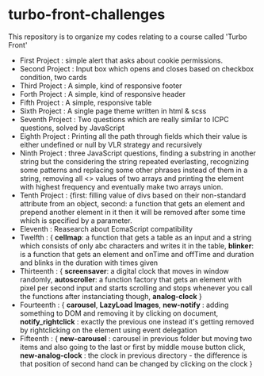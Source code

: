 # turbo-front-challenges
This repository is to organize my codes relating to a course called 'Turbo Front'
<br>
<ul>
	<li>First Project : simple alert that asks about cookie permissions.</li>
	<li>Second Project : Input box which opens and closes based on checkbox condition, two cards</li>
	<li>Third Project : A simple, kind of responsive footer</li>
	<li>Forth Project : A simple, kind of responsive header</li>
	<li>Fifth Project : A simple, responsive table</li>
	<li>Sixth Project : A single page theme written in html & scss</li>
	<li>Seventh Project : Two questions which are really similar to ICPC questions, solved by JavaScript</li>
	<li>Eighth Project : Printing all the path through fields which their value is either undefined or null by VLR strategy and recursively</li>
	<li>Ninth Project : three JavaScript questions, finding a substring in another string but the considering the string repeated everlasting, recognizing some patterns and replacing some other phrases instead of them in a string, removing all <<null, undefiend, NaN, false>> values of two arrays and printing the element with highest frequency and eventually make two arrays union.</li>
	<li>Tenth Project : {first: filling value of divs based on their non-standard attribute from an object, second: a function that gets an element and prepend another element in it then it will be removed after some time which is specified by a parameter. </li>
	<li>Eleventh : Reasearch about EcmaScript compatibility</li> 
	<li>Twelfth : { <b>cellmap</b>: a function that gets a table as an input and a string which consists of only abc characters and writes it in the table, <b>blinker</b>: is a function that gets an element and onTime and offTime and duration and blinks in the duration with times given</li>
	<li>Thirteenth : { <b>screensaver</b>: a digital clock that moves in window randomly, <b>autoscroller</b>: a function factory that gets an element with pixel per second input and starts scrolling and stops whenever you call the functions after instanciating though, <b>analog-clock</b> }</li>
	<li>Fourteenth : { <b>carousel</b>, <b>LazyLoad Images</b>, <b>new-notify</b> : adding something to DOM and removing it by clicking on document, <b>notify_rightclick</b> : exactly the previous one instead it's getting removed by rightclicking on the element using event delegation</li>
	<li>Fifteenth : { <b>new-carousel</b> : carousel in previous folder but moving two items and also going to the last or first by middle mouse button click, <b>new-analog-clock</b> : the clock in previous directory - the difference is that position of second hand can be changed by clicking on the clock }</li> 
</ul>
